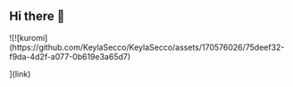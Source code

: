 ## Hi there 👋

<!--
**KeylaSecco/KeylaSecco** is a ✨ _special_ ✨ repository because its `README.md` (this file) appears on your GitHub profile.

Here are some ideas to get you started:

- 🔭 I’m currently working on Alura
- 🌱 I’m currently learning programming
- 👯 I’m looking to collaborate with technology
- 🤔 I’m looking for help with Alura
- 💬 Ask me about the course
- 📫 How to reach me: 0000106255601xsp@al.educacao.sp.gov.br
- 😄 Pronouns: Keyla
- ⚡ Fun fact: ...
--> ![![kuromi](https://github.com/KeylaSecco/KeylaSecco/assets/170576026/75deef32-f9da-4d2f-a077-0b619e3a65d7)
](link)

